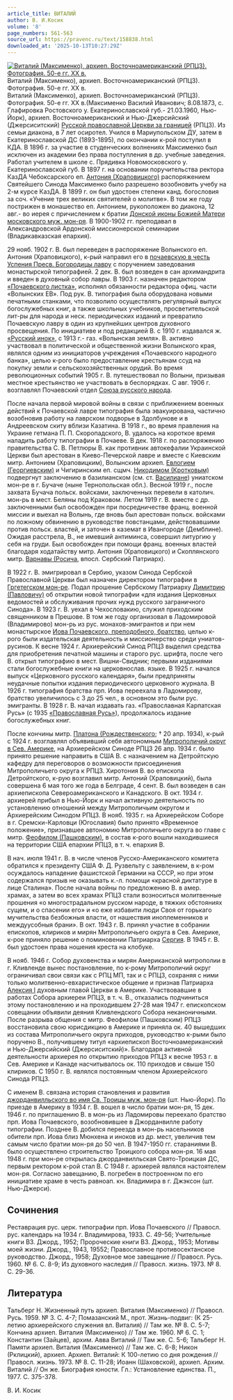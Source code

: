 ```yaml
---
article_title: ВИТАЛИЙ
author: В. И.Косик
volume: '8'
page_numbers: 561-563
source_url: https://pravenc.ru/text/158838.html
downloaded_at: '2025-10-13T10:27:29Z'
---
```


[![Виталий (Максименко), архиеп. Восточноамериканский (РПЦЗ). Фотография. 50-е гг. XX в.](https://pravenc.ru/data/775/463/1234/i200.jpg "Кликните для увеличения картинки")](https://pravenc.ru/data/775/463/1234/i400.jpg)Виталий (Максименко), архиеп. Восточноамериканский (РПЦЗ). Фотография. 50-е гг. XX в.  
Виталий (Максименко), архиеп. Восточноамериканский (РПЦЗ). Фотография. 50-е гг. XX в.(Максименко Василий Иванович; 8.08.1873, с. Глафировка Ростовского у. Екатеринославской губ.- 21.03.1960, Нью-Йорк), архиеп. Восточноамериканский и Нью-Джерсийский (Джерсиситский) [Русской православной Церкви за границей](<https://pravenc.ru/text/Русской православной Церкви за границей.html>) (РПЦЗ). Из семьи диакона, в 7 лет осиротел. Учился в Мариупольском ДУ, затем в Екатеринославской ДС (1893-1895), по окончании к-рой поступил в КДА. В 1896 г. за участие в студенческих волнениях Максименко был исключен из академии без права поступления в др. учебные заведения. Работал учителем в школе с. Прядивка Новомосковского у. Екатеринославской губ. В 1897 г. на основании поручительства ректора КазДА Чебоксарского еп. [Антония (Храповицкого)](<https://pravenc.ru/text/Антония (Храповицкого).html>) распоряжением Святейшего Синода Максименко было разрешено возобновить учебу на 2-м курсе КазДА. В 1899 г. он был удостоен степени канд. богословия за соч. «Учение трех великих святителей о молитве». В том же году пострижен в монашество еп. Антонием, рукоположен во диакона, 12 авг.- во иерея с причислением к братии [Донской иконы Божией Матери московского муж. мон-ря](<https://pravenc.ru/text/Донской иконы Божией Матери московского муж  мон-ря.html>). В 1900-1902 гг. преподавал в Александровской Ардонской миссионерской семинарии (Владикавказская епархия).

29 нояб. 1902 г. В. был переведен в распоряжение Волынского еп. Антония (Храповицкого), к-рый направил его в [почаевскую в честь Успения Пресв. Богородицы лавру](<https://pravenc.ru/text/почаевскую в честь Успения Пресв  Богородицы лавру.html>) с поручением заведования монастырской типографией. 2 дек. В. был возведен в сан архимандрита и введен в духовный собор лавры. В 1903 г. назначен редактором [«Почаевского листка»](<https://pravenc.ru/text/ Почаевского листка .html>), исполнял обязанности редактора офиц. части «Волынских ЕВ». Под рук. В. типография была оборудована новыми печатными станками, что позволило осуществлять регулярный выпуск богослужебных книг, а также школьных учебников, просветительской лит-ры для народа и неск. периодических изданий и превратило Почаевскую лавру в один из крупнейших центров духовного просвещения. По инициативе и под редакцией В. с 1910 г. издавался ж. [«Русский инок»](<https://pravenc.ru/text/ Русский инок .html>), с 1913 г.- газ. «Волынская земля». В. активно участвовал в политической и общественной жизни Волынского края, являлся одним из инициаторов учреждения «Почаевского народного банка», целью к-рого было предоставление крестьянам ссуд на покупку земли и сельскохозяйственных орудий. Во время революционных событий 1905 г. В. путешествовал по Волыни, призывая местное крестьянство не участвовать в беспорядках. С авг. 1906 г. возглавлял Почаевский отдел [Союза русского народа](<https://pravenc.ru/text/Союза русского народа.html>).

После начала первой мировой войны в связи с приближением военных действий к Почаевской лавре типография была эвакуирована, частично возобновив работу на лаврском подворье в Здолбунове и в Андреевском скиту вблизи Казатина. В 1918 г., во время правления на Украине гетмана П. П. Скоропадского, В. удалось на короткое время наладить работу типографии в Почаеве. В дек. 1918 г. по распоряжению правительства С. В. Петлюры В. как противник автокефалии Украинской Церкви был арестован в Киево-Печерской лавре и вместе с Киевским митр. Антонием (Храповицким), Волынским архиеп. [Евлогием (Георгиевским)](https://pravenc.ru/text/Евлогий.html) и Чигиринским еп. сщмч. [Никодимом (Кротковым)](<https://pravenc.ru/text/Никодимом (Кротковым).html>) подвергнут заключению в базилианском (см. ст. [Василиане](https://pravenc.ru/text/Василиане.html)) униатском мон-ре в г. Бучаче (ныне Тернопольская обл.). Весной 1919 г., после захвата Бучача польск. войсками, заключенных перевели в католич. мон-рь в мест. Беляны под Краковом. Летом 1919 г. В. вместе с др. заключенными был освобожден при посредничестве франц. военной миссии и выехал на Волынь, где вновь был арестован польск. войсками по ложному обвинению в руководстве повстанцами, действовавшими против польск. властей, и заточен в каземат в Ивангороде (Демблине). Ожидая расстрела, В., не имевший антиминса, совершил литургию у себя на груди. Был освобожден при помощи франц. военных властей благодаря ходатайству митр. Антония (Храповицкого) и Скоплянского митр. [Варнавы (Росича](<https://pravenc.ru/text/Варнавы (Росича.html>), впосл. Сербский Патриарх).

В 1922 г. В. эмигрировал в Сербию, указом Синода Сербской Православной Церкви был назначен директором типографии в [Гргетегском мон-ре](<https://pravenc.ru/text/Гргетегском мон-ре.html>). Подал прошение Сербскому Патриарху [Димитрию (Павловичу)](<https://pravenc.ru/text/Димитрию (Павловичу).html>) об открытии новой типографии «для издания Церковных ведомостей и обслуживания прочих нужд русского заграничного Синода». В 1923 г. В. уехал в Чехословакию, служил приходским священником в Прешове. В том же году организовал в Ладомировой (Владимирово) мон-рь из рус. монахов-эмигрантов и при нем монастырское [Иова Почаевского, преподобного, братство](<https://pravenc.ru/text/Иова Почаевского  преподобного  братство.html>), целью к-рого были издательская деятельность и миссионерство среди униатов-русинов. К весне 1924 г. Архиерейский Синод РПЦЗ выделил средства для приобретения печатной машины и старого рус. шрифта, после чего В. открыл типографию в мест. Вишни-Свидник; первыми изданиями стали богослужебные книги на церковнослав. языке. В 1925 г. начался выпуск «Церковного русского календаря», были предприняты неудачные попытки издания периодического церковного журнала. В 1926 г. типография братства прп. Иова переехала в Ладомирову, братство увеличилось с 3 до 25 чел., в основном это были рус. эмигранты. В 1928 г. В. начал издавать газ. «Православная Карпатская Русь» (с 1935 [«Православная Русь»](<https://pravenc.ru/text/ Православная Русь .html>)), продолжалось издание богослужебных книг.

После кончины митр. [Платона (Рождественского](<https://pravenc.ru/text/Платона (Рождественского.html>); † 20 апр. 1934), к-рый с 1924 г. возглавлял объявивший себя автономным [Митрополичий округ в Сев. Америке](<https://pravenc.ru/text/Митрополичий округ в Сев  Америке.html>), на Архиерейском Синоде РПЦЗ 26 апр. 1934 г. было принято решение направить в США В. с назначением на Детройтскую кафедру для переговоров о возможности присоединения Митрополичьего округа к РПЦЗ. Хиротония В. во епископа Детройтского, к-рую возглавил митр. Антоний (Храповицкий), была совершена 6 мая того же года в Белграде, 4 сент. В. был возведен в сан архиепископа Североамериканского и Канадского. В окт. 1934 г. архиерей прибыл в Нью-Йорк и начал активную деятельность по установлению отношений между Митрополичьим округом и Архиерейским Синодом РПЦЗ. В нояб. 1935 г. на Архиерейском Соборе в г. Сремски-Карловци (Югославия) было принято «Временное положение», признавшее автономию Митрополичьего округа во главе с митр. [Феофилом (Пашковским)](<https://pravenc.ru/text/Феофилом (Пашковским).html>), в состав к-рого вошли находившиеся на территории США епархии РПЦЗ, в т. ч. епархия В.

В нач. июля 1941 г. В. в числе членов Русско-Американского комитета обратился к президенту США Ф. Д. Рузвельту с заявлением, в к-ром осуждалось нападение фашистской Германии на СССР, но при этом содержался призыв не оказывать к.-л. помощи «красной диктатуре в лице Сталина». После начала войны по предложению В. в амер. храмах, а затем во всех храмах РПЦЗ стали возноситься молитвенные прошения «о многострадальном русском народе, в тяжких обстояниях сущем, и о спасении его» и «о еже избавити люди Своя от горькаго мучительства безбожныя власти, от нашествия иноплеменников и междуусобныя брани». В окт. 1943 г. В. принял участие в собрании епископов, клириков и мирян Митрополичьего округа в Сев. Америке, к-рое приняло решение о поминовении Патриарха [Сергия](https://pravenc.ru/text/Сергий.html). В 1945 г. В. был удостоен права ношения креста на клобуке.

В нояб. 1946 г. Собор духовенства и мирян Американской митрополии в г. Кливленде вынес постановление, по к-рому Митрополичий округ ограничивал свои связи как с РПЦ МП, так и с РПЦЗ, сохраняя с ними только молитвенно-евхаристическое общение и признав Патриарха [Алексия I](<https://pravenc.ru/text/Алексий I.html>) духовным главой Церкви в Америке. Участвовавшие в работах Собора архиереи РПЦЗ, в т. ч. В., отказались подчиниться этому постановлению и на проходившем 27-28 мая 1947 г. епископском совещании объявили деяния Кливлендского Собора неканоничными. После разрыва общения с митр. Феофилом (Пашковским) РПЦЗ восстановила свою юрисдикцию в Америке и приняла ок. 40 вышедших из состава Митрополичьего округа приходов, руководство к-рыми было поручено В., получившему титул «архиепископ Восточноамериканский и Нью-Джерсийский (Джерсиситский)». Благодаря активной деятельности архиерея по открытию приходов РПЦЗ к весне 1953 г. в Сев. Америке и Канаде насчитывалось ок. 110 приходов и свыше 150 клириков. С 1950 г. В. являлся постоянным членом Архиерейского Синода РПЦЗ.

С именем В. связана история становления и развития [джорданвилльского во имя Св. Троицы муж. мон-ря](<https://pravenc.ru/text/джорданвилльского во имя Св  Троицы муж  мон-ря.html>) (шт. Нью-Йорк). По приезде в Америку в 1934 г. В. вошел в число братии мон-ря, 15 дек. 1946 г. по приглашению В. в мон-рь из Ладомировы переехало братство прп. Иова Почаевского, возобновившее в Джорданвилле работу типографии. Позднее В. добился переезда в мон-рь насельников обители прп. Иова близ Мюнхена и иноков из др. мест, увеличив тем самым число братии мон-ря до 50 чел. В 1947-1950 гг. стараниями В. было осуществлено строительство Троицкого собора мон-ря. 16 мая 1948 г. при мон-ре открылась джорданвилльская Свято-Троицкая ДС, первым ректором к-рой стал В. С 1948 г. архиерей являлся настоятелем мон-ря. Согласно завещанию, В. погребен в построенном по его инициативе храме в честь равноап. кн. Владимира в г. Джэксон (шт. Нью-Джерси).

## Сочинения

Реставрация рус. церк. типографии прп. Иова Почаевского // Правосл. рус. календарь на 1934 г. Владимирова, 1933. С. 49-56; Учительные книги ВЗ. Джорд., 1952; Пророческие книги ВЗ. Джорд., 1953; Мотивы моей жизни. Джорд., 1943, 19552; Православное противосектанское руководство. Джорд., 1958; Духовное мое завещание // Правосл. Русь. 1960. № 6. С. 8-9; Из духовного наследия // Правосл. жизнь. 1973. № 8. С. 29-36.

## Литература

Тальберг Н. Жизненный путь архиеп. Виталия (Максименко) // Правосл. Русь. 1959. № 3. С. 4-7; Помазанский М., прот. Жизнь-подвиг: (К 25-летию архиерейского служения вл. Виталия) // Там же. № 8. С. 5-7; Кончина архиеп. Виталия (Максименко) // Там же. 1960. № 6. С. 1; Константин (Зайцев), архим. Авва Виталий // Там же. С. 5-6; Тальберг Н. Памяти архиеп. Виталия (Максименко) // Там же. С. 6-8; Никон (Рклицкий), архиеп. Архиеп. Виталий: К 100-летию со дня рождения // Правосл. жизнь. 1973. № 8. С. 11-28; Иоанн (Шаховской), архиеп. Архим. Виталий // Он же. Биография юности. Гл.: Установление единства. П., 1977. С. 375-378.

В. И.  Косик
